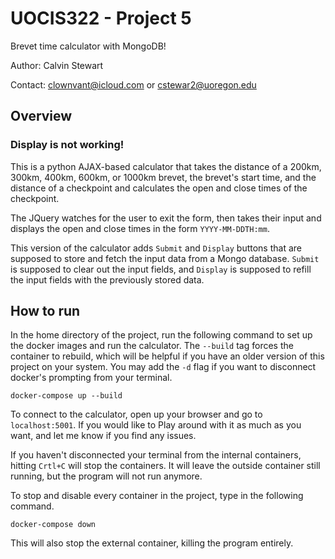 # UOCIS322 - Project 5 #
Brevet time calculator with MongoDB!

Author:     Calvin Stewart

Contact:    clownvant@icloud.com
        or
            cstewar2@uoregon.edu

## Overview

### Display is not working!

This is a python AJAX-based calculator that takes the distance of a 200km, 300km, 400km, 600km, or 1000km brevet, the brevet's start time, and the distance of a checkpoint and calculates the open and close times of the checkpoint.

The JQuery watches for the user to exit the form, then takes their input and displays the open and close times in the form `YYYY-MM-DDTH:mm`.

This version of the calculator adds `Submit` and `Display` buttons that are supposed to store and fetch the input data from a Mongo database. `Submit` is supposed to clear out the input fields, and `Display` is supposed to refill the input fields with the previously stored data.

## How to run

In the home directory of the project, run the following command to set up the docker images and run the calculator. The `--build` tag forces the container to rebuild, which will be helpful if you have an older version of this project on your system. You may add the `-d` flag if you want to disconnect docker's prompting from your terminal. 

```
docker-compose up --build
```

To connect to the calculator, open up your browser and go to `localhost:5001`. If you would like to  Play around with it as much as you want, and let me know if you find any issues.

If you haven't disconnected your terminal from the internal containers, hitting `Crtl+C` will stop the containers. It will leave the outside container still running, but the program will not run anymore.

To stop and disable every container in the project, type in the following command. 

```
docker-compose down
```

This will also stop the external container, killing the program entirely. 